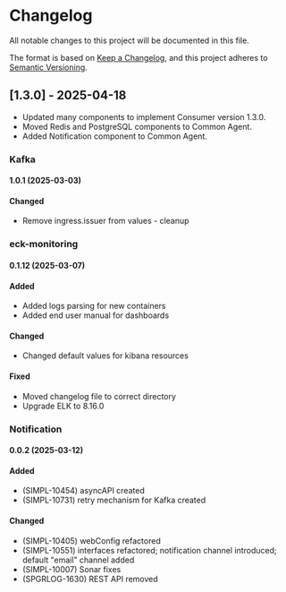 # Changelog
All notable changes to this project will be documented in this file.

The format is based on [Keep a Changelog](https://keepachangelog.com/en/1.0.0/),
and this project adheres to [Semantic Versioning](https://semver.org/spec/v2.0.0.html).

## [1.3.0] - 2025-04-18
- Updated many components to implement Consumer version 1.3.0.
- Moved Redis and PostgreSQL components to Common Agent.
- Added Notification component to Common Agent.


### Kafka

#### 1.0.1 (2025-03-03)

#### Changed
- Remove ingress.issuer from values - cleanup


### eck-monitoring

#### 0.1.12 (2025-03-07)

#### Added
- Added logs parsing for new containers
- Added end user manual for dashboards

#### Changed
- Changed default values for kibana resources

#### Fixed
- Moved changelog file to correct directory
- Upgrade ELK to 8.16.0


### Notification

#### 0.0.2 (2025-03-12)

#### Added
- (SIMPL-10454) asyncAPI created
- (SIMPL-10731) retry mechanism for Kafka created

#### Changed
- (SIMPL-10405) webConfig refactored
- (SIMPL-10551) interfaces refactored; notification channel introduced; default "email" channel added
- (SIMPL-10007) Sonar fixes
- (SPGRLOG-1630) REST API removed